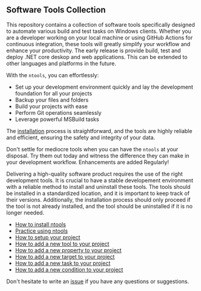 ## Software Tools Collection

This repository contains a collection of software tools specifically designed to automate various build and test tasks on Windows clients. Whether you are a developer working on your local machine or using GitHub Actions for continuous integration, these tools will greatly simplify your workflow and enhance your productivity.  The early release is provide build, test and deploy .NET core deskop and web applications.  This can be extended to other languages and platforms in the future.

With the `ntools`, you can effortlessly:

- Set up your development environment quickly and lay the development foundation for all your projects
- Backup your files and folders
- Build your projects with ease
- Perform Git operations seamlessly
- Leverage powerful MSBuild tasks

The [installation](installation.md) process is straightforward, and the tools are highly reliable and efficient, ensuring the safety and integrity of your data.

Don't settle for mediocre tools when you can have the `ntools` at your disposal. Try them out today and witness the difference they can make in your development workflow. Enhancements are added Regularly! 

Delivering a high-quality software product requires the use of the right development tools. It is crucial to have a stable developement environment with a reliable method to install and uninstall these tools. The tools should be installed in a standardized location, and it is important to keep track of their versions. Additionally, the installation process should only proceed if the tool is not already installed, and the tool should be uninstalled if it is no longer needed.

- [How to install ntools](installation.md)
- [Practice using ntools](usage.md)
- [How to setup your project](setup.md)
- [How to add a new tool to your project](addtool.md)
- [How to add a new property to your project](addproperty.md)
- [How to add a new target to your project](addtarget.md)
- [How to add a new task to your project](addtask.md)
- [How to add a new condition to your project](addcondition.md)

Don't hesitate to write an [issue](https://github.com/naz-hage/NTools/issues) if you have any questions or suggestions.